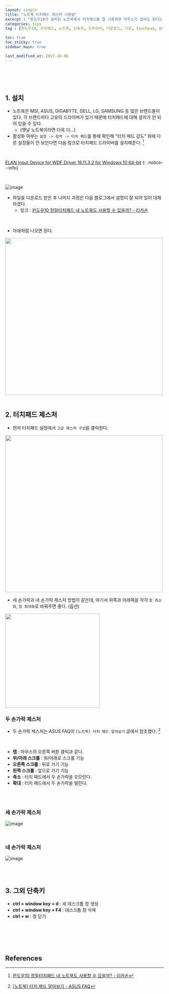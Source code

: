 ```yaml
---
layout: single
title: "노트북 터치패드 제스처 사용법"
excerpt : "윈도우10가 설치된 노트북에서 터치패드를 잘 사용하면 마우스가 없어도 된다는 것을 깨달았습니다. 터치패드 사용법 및 여러 가지 환경에서 단축키를 정리해보았습니다."
categories: tips
tag : [윈도우10, 터치패드, 노트북, 단축키, 드라이버, 다운로드, 다운, touchpad, driver, 데스크톱]

toc: true
toc_sticky: true
sidebar_main: true

last_modified_at: 2022-10-06
---
```



<br>
<br>
<br>

## 1. 설치

- 노트북은 MSI, ASUS, GIGABYTE, DELL, LG, SAMSUNG 등 많은 브랜드들이 있다. 각 브랜드마다 고유의 드라이버가 있기 때문에 터치패드에 대해 설치가 안 되어 있을 수 있다.
  - (옛날 노트북이라면 더욱 더...)
- 활성화 여부는 `설정 -> 장치 -> 터치 패드`를 통해 확인해 "터치 패드 감도" 외에 다른 설정들이 안 보인다면 다음 링크로 터치패드 드라이버를 설치해준다. [^1]

<br>

[ELAN Input Device for WDF Driver 16.11.3.2 for Windows 10 64-bit](https://drivers.softpedia.com/get/Other-DRIVERS-TOOLS/Others/ELAN-Input-Device-for-WDF-Driver-161132-for-Windows-10-64-bit.shtml)
{: .notice--:info}

<br>

![image](https://user-images.githubusercontent.com/78655692/194267370-24355e1e-ce2f-43e9-bb88-bfe19d6d8fb4.png)

- 파일을 다운로드 받은 후 나머지 과정은 다음 블로그에서 설명이 잘 되어 있어 대체하겠다.
  - 링크 : [윈도우10 정밀터치패드 내 노트북도 사용할 수 있을까? - 리카손](https://blog.naver.com/myrikason/221318515492)

<br>

- 아래처럼 나오면 된다.

<img src='https://user-images.githubusercontent.com/78655692/194268401-e063e315-554f-47fb-b19a-d59c2e493938.png' width=500>

<br>
<br>

## 2. 터치패드 제스처

- 먼저 터치패드 설정에서 `고급 제스처 구성`을 클릭한다.

<img src='https://user-images.githubusercontent.com/78655692/194270028-b04df7f2-b0eb-46ae-8267-885a438b8021.png' width=500>

- 세 손가락과 네 손가락 제스처 방법이 같은데, 여기서 위쪽과 아래쪽을 각각 `창 최소화`, `창 최대화`로 바꿔주면 좋다. (옵션)

<img src='https://user-images.githubusercontent.com/78655692/194271972-5de40bcf-f6d3-43d6-84cc-2062767c9440.png' width=300>

<br>

### 두 손가락 제스처

- 두 손가락 제스처는 ASUS FAQ의 `[노트북] 터치 패드 알아보기` 글에서 참조했다. [^2]

<br>

- **탭** : 마우스의 오른쪽 버튼 클릭과 같다.
- **위/아래 스크롤** : 위/아래로 스크롤 기능
- **오른쪽 스크롤** : 뒤로 가기 기능
- **왼쪽 스크롤** : 앞으로 가기 기능 
- **축소** : 터치 패드에서 두 손가락을 오므린다.
- **확대** : 터치 패드에서 두 손가락을 벌린다.

<br>
<br>

### 세 손가락 제스처

![image](https://user-images.githubusercontent.com/78655692/194275149-102ede39-64bb-4d97-80cc-feacf7123467.png)

<br>

### 네 손가락 제스처

![image](https://user-images.githubusercontent.com/78655692/194275237-efe1013d-d8f2-42c2-a7d4-26a47160718c.png)

<br>
<br>

## 3. 그외 단축키

- **ctrl + window key + d** : 새 데스크톱 창 생성
- **ctrl + window key + F4** : 데스크톱 창 삭제
- **ctrl + w** : 창 닫기


<br>
<br>
<br>
<br>

## References

[^1]: [윈도우10 정밀터치패드 내 노트북도 사용할 수 있을까? - 리카손](https://blog.naver.com/myrikason/221318515492)
[^2]: [[노트북] 터치 패드 알아보기 - ASUS FAQ](https://www.asus.com/kr/support/FAQ/1041464/)
